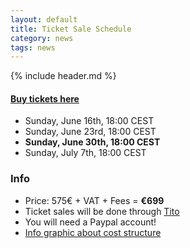 ```yaml
---
layout: default
title: Ticket Sale Schedule
category: news
tags: news
---
```


{% include header.md %}

#### [Buy tickets here](https://tito.io/jsconfeu/jsconf-eu-2013)

- Sunday, June 16th, 18:00 CEST
- Sunday, June 23rd, 18:00 CEST
- **Sunday, June 30th, 18:00 CEST**
- Sunday, July 7th, 18:00 CEST

### Info

- Price: 575€ + VAT + Fees = <strong>€699</strong>
- Ticket sales will be done through <a href="https://tito.io/jsconfeu/jsconf-eu-2013">Tito</a>
- You will need a Paypal account!
- [Info graphic about cost structure](/news/2013/06/15/how-we-spend-your-money.html)
